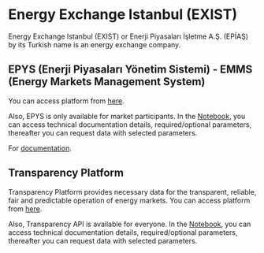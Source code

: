 # Energy Exchange Istanbul (EXIST)

Energy Exchange Istanbul (EXIST) or Enerji Piyasaları İşletme A.Ş. (EPİAŞ) by its Turkish name is an energy exchange company. 

## EPYS (Enerji Piyasaları Yönetim Sistemi) - EMMS (Energy Markets Management System)

You can access platform from [here](https://epys.epias.com.tr/home).

Also, EPYS is only available for market participants. In the [Notebook](https://github.com/onurhakki/exist/blob/main/epys/main.ipynb), you can access technical documentation details, required/optional parameters, thereafter you can request data with selected parameters.

For [documentation](https://github.com/onurhakki/exist/blob/main/epys/WebServiceDocument%20-%20New.pdf).

## Transparency Platform

Transparency Platform provides necessary data for the transparent, reliable, fair and predictable operation of energy markets. You can access platform from [here](https://seffaflik.epias.com.tr/transparency/index.xhtml).

Also, Transparency API is available for everyone. In the [Notebook](https://github.com/onurhakki/exist/blob/main/transparency/Main.ipynb), you can access technical documentation details, required/optional parameters, thereafter you can request data with selected parameters.



